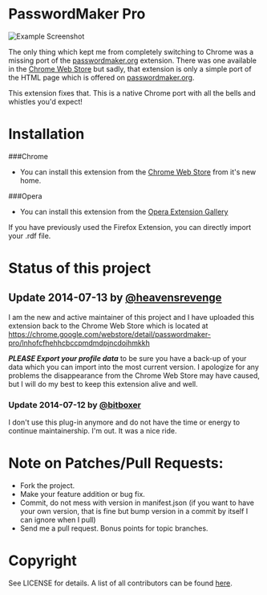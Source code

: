 # PasswordMaker Pro

![Example Screenshot](http://i.imgur.com/OxCD9TN.png)

The only thing which kept me from completely switching to Chrome was a missing port of the [passwordmaker.org](http://www.passwordmaker.org/) extension.
There was one available in the [Chrome Web Store](https://chrome.google.com/webstore/detail/passwordmaker/doblembglfahhpiilfhajboogopikhcm) but sadly, that extension is only a simple port of the HTML page which is offered on [passwordmaker.org](http://www.passwordmaker.org/passwordmaker.html).

This extension fixes that.  This is a native Chrome port with all the bells and whistles you'd expect!

# Installation

###Chrome
  - You can install this extension from the [Chrome Web Store](https://chrome.google.com/webstore/detail/passwordmaker-pro/lnhofcfhehhcbccpmdmdpjncdoihmkkh) from it's new home.

###Opera
  - You can install this extension from the [Opera Extension Gallery](https://addons.opera.com/en/extensions/details/passwordmaker-pro/)

If you have previously used the Firefox Extension, you can directly import your .rdf file.

# Status of this project

## Update 2014-07-13 by [@heavensrevenge](https://github.com/heavensrevenge)

I am the new and active maintainer of this project and I have uploaded this extension back to the Chrome Web Store which is located at https://chrome.google.com/webstore/detail/passwordmaker-pro/lnhofcfhehhcbccpmdmdpjncdoihmkkh

**_PLEASE Export your profile data_** to be sure you have a back-up of your data which you can import into the most current version.
I apologize for any problems the disappearance from the Chrome Web Store may have caused, but I will do my best to keep this extension alive and well.


### Update 2014-07-12 by [@bitboxer](http://github.com/bitboxer)

I don't use this plug-in anymore and do not have the time or energy to continue maintainership.
I'm out. It was a nice ride.

# Note on Patches/Pull Requests:

* Fork the project.
* Make your feature addition or bug fix.
* Commit, do not mess with version in manifest.json
  (if you want to have your own version, that is fine but bump version in a commit by itself I can ignore when I pull)
* Send me a pull request. Bonus points for topic branches.

# Copyright

See LICENSE for details. A list of all contributors can be found [here](http://github.com/passwordmaker/chrome-passwordmaker/contributors).
